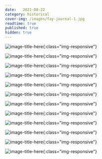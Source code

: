 ```yaml
---
date:   2021-08-22
category: historical
cover-img: /images/fay-journal-1.jpg
readtime: true
published: true
hidden: true
---
```



![image-title-here](/images/fay-journal-1.jpg){:class="img-responsive"}

![image-title-here](/images/fay-journal-2.jpg){:class="img-responsive"}

![image-title-here](/images/fay-journal-3.jpg){:class="img-responsive"}

![image-title-here](/images/fay-journal-4.jpg){:class="img-responsive"}

![image-title-here](/images/fay-journal-5.jpg){:class="img-responsive"}

![image-title-here](/images/fay-journal-6.jpg){:class="img-responsive"}

![image-title-here](/images/fay-journal-7.jpg){:class="img-responsive"}

![image-title-here](/images/fay-journal-8.jpg){:class="img-responsive"}

![image-title-here](/images/fay-journal-9.jpg){:class="img-responsive"}

![image-title-here](/images/fay-journal-10.jpg){:class="img-responsive"}

![image-title-here](/images/fay-journal-11.jpg){:class="img-responsive"}

![image-title-here](/images/fay-journal-12.jpg){:class="img-responsive"}